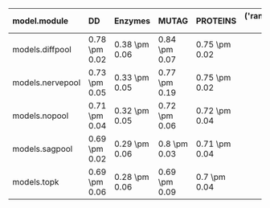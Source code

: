 | model.module     | DD            | Enzymes       | MUTAG         | PROTEINS      |   ('rank_mean', '') |
|:-----------------|:--------------|:--------------|:--------------|:--------------|--------------------:|
| models.diffpool  | 0.78 \pm 0.02 | 0.38 \pm 0.06 | 0.84 \pm 0.07 | 0.75 \pm 0.02 |                1    |
| models.nervepool | 0.73 \pm 0.05 | 0.33 \pm 0.05 | 0.77 \pm 0.19 | 0.75 \pm 0.02 |                2.25 |
| models.nopool    | 0.71 \pm 0.04 | 0.32 \pm 0.05 | 0.72 \pm 0.06 | 0.72 \pm 0.04 |                3.25 |
| models.sagpool   | 0.69 \pm 0.02 | 0.29 \pm 0.06 | 0.8 \pm 0.03  | 0.71 \pm 0.04 |                3.5  |
| models.topk      | 0.69 \pm 0.06 | 0.28 \pm 0.06 | 0.69 \pm 0.09 | 0.7 \pm 0.04  |                5    |